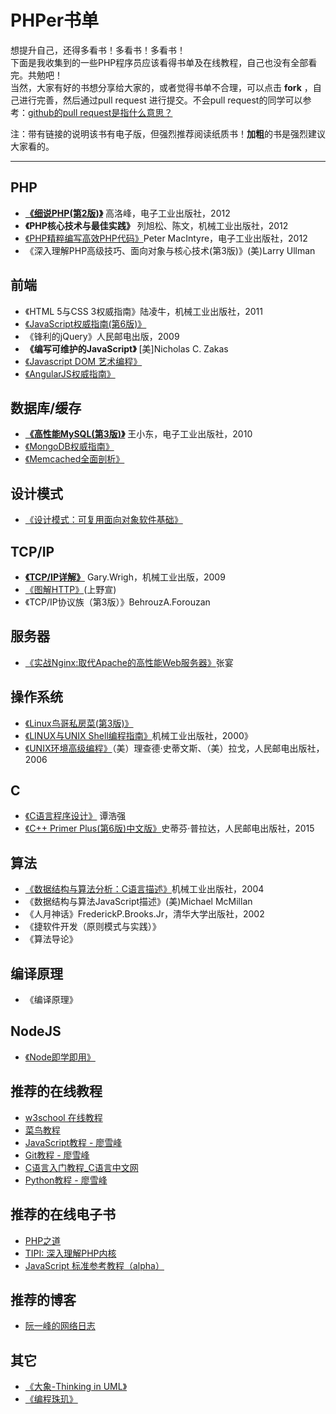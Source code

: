 # PHPer书单

想提升自己，还得多看书！多看书！多看书！<br/>
下面是我收集到的一些PHP程序员应该看得书单及在线教程，自己也没有全部看完。共勉吧！<br/>
当然，大家有好的书想分享给大家的，或者觉得书单不合理，可以点击 **fork** ，自己进行完善，然后通过pull request 进行提交。不会pull request的同学可以参考：[github的pull request是指什么意思？](https://www.zhihu.com/question/21682976)

注：带有链接的说明该书有电子版，但强烈推荐阅读纸质书！**加粗**的书是强烈建议大家看的。

---


## PHP
- **[《细说PHP(第2版)》](http://www.jb51.net/books/105314.html)** 高洛峰，电子工业出版社，2012
- **《PHP核心技术与最佳实践》** 列旭松、陈文，机械工业出版社，2012
- [《PHP精粹编写高效PHP代码》](http://www.jb51.net/books/218921.html)Peter MacIntyre，电子工业出版社，2012
- 《深入理解PHP高级技巧、面向对象与核心技术(第3版)》(美)Larry Ullman

## 前端
-  《HTML 5与CSS 3权威指南》陆凌牛，机械工业出版社，2011
-  [《JavaScript权威指南(第6版)》](http://www.jb51.net/books/73981.html)
-  《锋利的jQuery》人民邮电出版，2009
-  **《编写可维护的JavaScript》** [美]Nicholas C. Zakas
-  [《Javascript DOM 艺术编程》](http://pan.baidu.com/s/1gdAIRPx)
-  [《AngularJS权威指南》](http://pan.baidu.com/s/1eQjUwWa)


## 数据库/缓存
- **[《高性能MySQL(第3版)》](http://www.linuxidc.com/Linux/2014-10/108464.htm)** 王小东，电子工业出版社，2010
- [《MongoDB权威指南》](http://pan.baidu.com/s/1jGp8Wya)
- [《Memcached全面剖析》](http://pan.baidu.com/s/1eQktDr8)

## 设计模式
- [《设计模式：可复用面向对象软件基础》](http://pan.baidu.com/s/1eQ8Fiwi)

## TCP/IP
- **[《TCP/IP详解》](http://www.3987.com/xiazai/2/48/158/40780.html)** Gary.Wrigh，机械工业出版，2009
- [《图解HTTP》](http://pan.baidu.com/s/1pJOFP2r)(上野宣)
- 《TCP/IP协议族（第3版）》BehrouzA.Forouzan

## 服务器
- [《实战Nginx:取代Apache的高性能Web服务器》](http://download.csdn.net/download/q782115868/4704817)张宴

## 操作系统
- [《Linux鸟哥私房菜(第3版)》](http://www.ifunmac.com/2013/05/linux-basic-niao3/)
- [《LINUX与UNIX Shell编程指南》](http://www.jb51.net/books/58118.html)机械工业出版社，2000》
- [《UNIX环境高级编程》](http://download.csdn.net/download/fengfengdiandia/4372834)（美）理查德·史蒂文斯、（美）拉戈，人民邮电出版社，2006

## C
- [《C语言程序设计》](http://www.cr173.com/soft/27321.html) 谭浩强
- [《C++ Primer Plus(第6版)中文版》](http://www.linuxidc.com/Linux/2014-05/101227.htm)史蒂芬·普拉达，人民邮电出版社，2015

## 算法
- [《数据结构与算法分析：C语言描述》](http://www.linuxidc.com/Linux/2014-04/99735.htm)机械工业出版社，2004
- 《数据结构与算法JavaScript描述》(美)Michael McMillan
- 《人月神话》FrederickP.Brooks.Jr，清华大学出版社，2002
- 《捷软件开发（原则模式与实践）》
- 《算法导论》

## 编译原理
- 《编译原理》

## NodeJS
- [《Node即学即用》](http://pan.baidu.com/s/1dDppfWH)

## 推荐的在线教程
- [w3school 在线教程](http://www.w3school.com.cn/)
- [菜鸟教程](http://www.runoob.com/)
- [JavaScript教程 - 廖雪峰](http://www.liaoxuefeng.com/wiki/001434446689867b27157e896e74d51a89c25cc8b43bdb3000)
- [Git教程 - 廖雪峰](http://www.liaoxuefeng.com/wiki/0013739516305929606dd18361248578c67b8067c8c017b000)
- [C语言入门教程_C语言中文网](http://c.biancheng.net/cpp/u/jiaocheng/)
- [Python教程 - 廖雪峰](http://www.liaoxuefeng.com/wiki/0014316089557264a6b348958f449949df42a6d3a2e542c000)


## 推荐的在线电子书
- [PHP之道](http://wulijun.github.io/php-the-right-way/)
- [TIPI: 深入理解PHP内核](http://www.php-internals.com/)
- [JavaScript 标准参考教程（alpha）
](http://javascript.ruanyifeng.com/)

## 推荐的博客
- [阮一峰的网络日志](http://www.ruanyifeng.com/blog/)

## 其它
- [《大象-Thinking in UML》](http://pan.baidu.com/s/1o6mLCb4)
- [《编程珠玑》](http://pan.baidu.com/share/link?shareid=2216829899&uk=1646533095)




